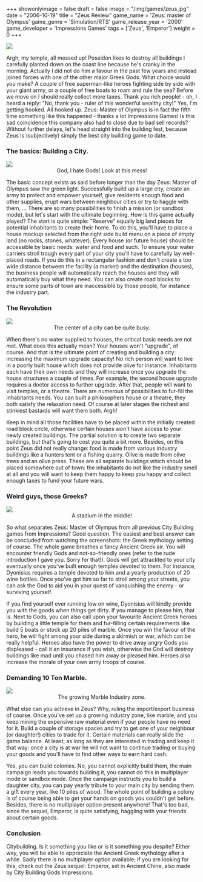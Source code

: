 +++
showonlyimage = false
draft = false
image = "/img/games/zeus.jpg"
date = "2006-10-19"
title = "Zeus Review"
game_name = 'Zeus: master of Olympus'
game_genre = 'Simulation/RTS'
game_release_year = '2000'
game_developer = 'Impressions Games'
tags = ['Zeus', 'Emperor']
weight = 0
+++

<img src="/img/Guides/Zeus.jpg"/>

Argh, my temple, all messed up! Poseidon likes to destroy all buildings I carefully planted down on the coast line because he's cranky in the morning. Actually I did not do him a favour in the past few years and instead joined forces with one of the other major Greek Gods. What choice would you make? A couple of free superman-like heroes fighting side by side with your giant army, or a couple of free boats to roam and rule the sea? Before we move on I should really collect more taxes. Thank you rich people! - oh, I heard a reply: "No, thank you - ruler of this wonderful wealthy city!"
Yes, I'm getting hooked. All hooked up. Zeus: Master of Olympus is in fact the fifth time something like this happened - thanks a lot Impressions Games! Is this sad coincidence this company also had to close due to bad sell records? 
Without further delays, let's head straight into the building fest, because Zeus is (subjectively) simply the best city building game to date.

### The basics: Building a City.

<img src="/img/games/Zeus/screens/kapot.jpg"/>
<center>God, I hate Gods! Look at this mess!</center>

The basic concept exists as said before longer than the day Zeus: Master of Olympus saw the green light. Successfully build up a large city, create an army to protect and empower yourself, give residents enough food and other supplies, erupt wars between neighbour cities or try to haggle with them, ... There are so many possibilities to finish a mission (or sandbox mode), but let's start with the ultimate beginning. How is this game actually played?
The start is quite simple: "Reserve" equally big land pieces for potential inhabitants to create their home. To do this, you'll have to place a house mockup selected from the right side build menu on a piece of empty land (no rocks, stones, whatever). Every house (or future house) should be accessible by basic needs: water and food and such. To ensure your water carriers stroll trough every part of your city you'll have to carefully lay well-placed roads. If you do this in a rectangular fashion and don't create a too wide distance between the facility (a market) and the destination (houses), the business people will automatically reach the houses and they will automatically buy what they need. You can also create road blocks to ensure some parts of town are inaccessible by those people, for instance the industry part.

### The Revolution

<img src="/img/games/Zeus/screens/centrum.jpg"/>
<center>The center of a city can be quite busy.</center>

When there's no water supplied to houses, the critical basic needs are not met. What does this actually mean? Your houses won't "upgrade", of course. And that is the ultimate point of creating and building a city: increasing the maximum upgrade capacity! No rich person will want to live in a poorly built house which does not provide olive for instance. Inhabitants each have their own needs and they will increase once you upgrade the house structures a couple of times. For example, the second house upgrade requires a doctor access to further upgrade. After that, people will want to visit temples, or a theatre. There are numerous of possibilities to fur-fill the inhabitants needs. You can built a philosophers house or a theatre, they both satisfy the relaxation need. Of course at later stages the richest and stinkiest bastards will want them both. Argh!

Keep in mind all those facilities have to be placed within the initially created road block circle, otherwise certain houses won't have access to your newly created buildings. The partial solution is to create two separate buildings, but that's going to cost you quite a bit more. Besides, on this point Zeus did not really change: food is made from various industry buildings like a hunters tent or a fishing quarry. Olive is made from olive trees and an olive press. These are all separate buildings which should be placed somewhere out of town: the inhabitants do not like the industry smell at all and you will want to keep them happy to keep you happy and collect enough taxes to fund your future wars.

### Weird guys, those Greeks?

<img src="/img/games/Zeus/screens/stadium.jpg"/>
<center>A stadium in the middle!</center>

So what separates Zeus: Master of Olympus from all previous City Building games from Impressions? Good question. The easiest and best answer can be concluded from watching the screenshots: the Greek mythology setting of course. The whole game breathes a fancy Ancient Greek air. You will encounter friendly Gods and not-so-friendly ones (refer to the rude introduction I gave you. Sorry for that!). Gods will get attrackted to your city eventually once you've built enough temples devoted to them. For instance, Dyonisius requires a temple devoted to him and a yearly production of 20 wine bottles. Once you've got him so far to stroll among your streets, you can ask the God to aid you in your quest of vanquishing the enemy - or surviving yourself. 

If you find yourself ever running low on wine, Dyonisius will kindly provide you with the goods when things get dirty. If you manage to please him, that is.
Next to Gods, you can also call upon your favourite Ancient Greek heroes by building a little temple for them and fur-filling certain requirements like build 5 boats or stock up 20 piles of marble. Once you win the favour of the hero, he will fight among your side during a skirmish or war, which can be really helpful. Heroes also have the power to drive away angry Gods you displeased - call it an insurance if you wish, otherwise the God will destroy buildings like mad until you chased him away or pleased him. Heroes also increase the morale of your own army troops of course.

### Demanding 10 Ton Marble.

<img src="/img/games/Zeus/screens/industrie.jpg"/>
<center>The growing Marble Industry zone.</center>

What else can you achieve in Zeus? Why, ruling the import/export business of course. Once you've set up a growing industry zone, like marble, and you keep mining the expensive raw material even if your people have no need for it. Build a couple of storage spaces and try to get one of your neighbour (or daughter!) cities to trade for it. Certain materials can really slide the game balance. At least, as long as they are interested in trading and keep it that way: once a city is at war he will not want to continue trading or buying your goods and you'll have to find other ways to earn hard cash.

Yes, you can build colonies. No, you cannot explicitly build them, the main campaign leads you towards building it, you cannot do this in multiplayer mode or sandbox mode. Once the campaign instructs you to build a daughter city, you can pay yearly tribute to your main city by sending them a gift every year, like 10 piles of wood. The whole point of building a colony is of course being able to get your hands on goods you couldn't get before. Besides, there is no multiplayer option present anywhere! That's too bad, since the sequel, Emperor, is quite satisfying, haggling with your friends about certain goods.

### Conclusion

Citybuilding. Is it something you like or is it something you despite? Either way, you will be able to appreciate the Ancient Greek mythology after a while. Sadly there is no multiplayer option available; if you are looking for this, check out the Zeus sequel: Emperor, set in Ancient Chine, also made by City Building Gods Impressions.